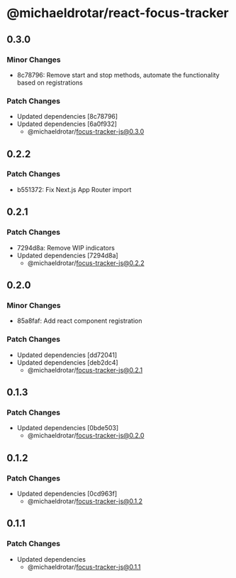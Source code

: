 # @michaeldrotar/react-focus-tracker

## 0.3.0

### Minor Changes

- 8c78796: Remove start and stop methods, automate the functionality based on registrations

### Patch Changes

- Updated dependencies [8c78796]
- Updated dependencies [6a0f932]
  - @michaeldrotar/focus-tracker-js@0.3.0

## 0.2.2

### Patch Changes

- b551372: Fix Next.js App Router import

## 0.2.1

### Patch Changes

- 7294d8a: Remove WIP indicators
- Updated dependencies [7294d8a]
  - @michaeldrotar/focus-tracker-js@0.2.2

## 0.2.0

### Minor Changes

- 85a8faf: Add react component registration

### Patch Changes

- Updated dependencies [dd72041]
- Updated dependencies [deb2dc4]
  - @michaeldrotar/focus-tracker-js@0.2.1

## 0.1.3

### Patch Changes

- Updated dependencies [0bde503]
  - @michaeldrotar/focus-tracker-js@0.2.0

## 0.1.2

### Patch Changes

- Updated dependencies [0cd963f]
  - @michaeldrotar/focus-tracker-js@0.1.2

## 0.1.1

### Patch Changes

- Updated dependencies
  - @michaeldrotar/focus-tracker-js@0.1.1
